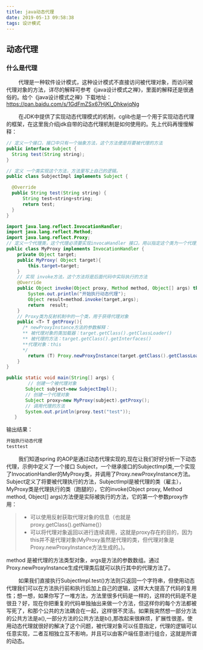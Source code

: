 ```yaml
---
title: java动态代理
date: 2019-05-13 09:58:38
tags: 设计模式
---
```


## 动态代理
### 什么是代理
&emsp; &emsp;代理是一种软件设计模式，这种设计模式不直接访问被代理对象，而访问被代理对象的方法，详尽的解释可参考《java设计模式之禅》，里面的解释还是很通俗的。给个《java设计模式之禅》下载地址：https://pan.baidu.com/s/1GdFmZSx67HjKl_OhkwjqNg

&emsp; &emsp;在JDK中提供了实现动态代理模式的机制，cglib也是一个用于实现动态代理的框架，在这里我介绍jdk自带的动态代理机制是如何使用的。先上代码再慢慢解释：

<!--more-->

```java
// 定义一个接口，接口中只有一个抽象方法，这个方法便是将要被代理的方法
public interface Subject {
  String test(String string);
}

```

```java
// 定义 一个类实现这个方法，方法里写上自己的逻辑。
public class SubjectImpl implements Subject {

  @Override
  public String test(String string) {
      String test=string+string;
      return test;
  }
}
```

```java
import java.lang.reflect.InvocationHandler;
import java.lang.reflect.Method;
import java.lang.reflect.Proxy;
// 定义一个代理类，这个代理必须要实现invocaHandler 接口，用以指定这个类为一个代理类
public class MyProxy implements InvocationHandler {
    private Object target;
    public MyProxy( Object target){
        this.target=target;
    }
    // 实现 invoke方法，这个方法将是后面代码中实际执行的方法
    @Override
    public Object invoke(Object proxy, Method method, Object[] args) throws Throwable {
        System.out.println("开始执行动态代理");
        Object result=method.invoke(target,args);
        return  result;
    }
    // Proxy类为反射机制中的一个类，用于获得代理对象
    public <T> T getProxy(){
      /* newProxyInstance方法的参数解释：
      ** 被代理对象的类加载器：target.getClass().getClassLoader()
      ** 被代理的方法：target.getClass().getInterfaces()
      **代理对象：this
      */
        return (T) Proxy.newProxyInstance(target.getClass().getClassLoader(),target.getClass().getInterfaces(),this);
    }
}
```

```java
public static void main(String[] args) {
        // 创建一个被代理对象
       Subject subject=new SubjectImpl();
       // 创建一个代理对象
       Subject proxy=new MyProxy(subject).getProxy();
       // 调用代理的方法
       System.out.println(proxy.test("test"));
   }
```
输出结果：
```java
开始执行动态代理
testtest

```
&emsp; &emsp;我们知道spring 的AOP是通过动态代理实现的,现在让我们好好分析一下动态代理，示例中定义了一个接口 Subject，一个继承接口的SubjectImpl类,一个实现了InvocationHandler的MyProxy类，并调用了Proxy.newProxyInstance方法。Subject定义了将要被代理执行的方法，SubjectImpl是被代理的类（雇主），MyProxy类是代理执行的类（跑腿的），它的invoke(Object proxy, Method method, Object[] args)方法便是实际被执行的方法，它的第一个参数proxy作用：
> - 可以使用反射获取代理对象的信息（也就是proxy.getClass().getName()）
> - 可以将代理对象返回以进行连续调用，这就是proxy存在的目的，因为this并不是代理对象(MyProxy虽然是代理的类，但代理对象是 Proxy.newProxyInstance方法生成的。)。

method 是被代理的方法类型对象，args是方法的参数数组。通过Proxy.newProxyInstance生成代理类后就可以执行其中的代理方法了。


&emsp; &emsp;如果我们直接执行SubjectImpl.test()方法则只返回一个字符串，但使用动态代理我们可以在方法执行前和执行后加上自己的逻辑，这样大大提高了代码的复用性；想一想，如果你写了一堆方法，方法里很多代码是一样的，这样的代码是不是很丑？好，现在你把重复的代码单独抽出来做一个方法，但这样你的每个方法都被写死了，和那个公共的方法耦合在一起，这样很不灵活。如果我突然想一部分方法的公共方法是a(),一部分方法的公共方法是b(),那改起来很麻烦，扩展性很差。使用动态代理就很好的解决了这个问题，被代理对象可以任意指定，代理的逻辑可以任意实现，二者互相独立互不影响，并且可以由客户端任意进行组合，这就是所谓的动态。